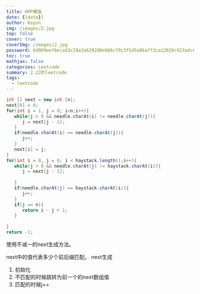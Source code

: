 ```yaml
---
title: KMP模版
date: {{date}}
author: Keyon
img: /images/2.jpg
top: false
cover: true
coverImg: /images/2.jpg
password: 8d969eef6ecad3c29a3a629280e686cf0c3f5d5a86aff3ca12020c923adc6c92
toc: true
mathjax: false
categories: Leetcode
summary: 2.22的leetcode
tags:
  - leetcode
---
```


``` java 
int [] next = new int [n];  
next[0] = 0;  
for(int i = 1, j = 0; i<n;i++){  
   while(j > 0 && needle.charAt(i) != needle.charAt(j)){  
      j = next[j - 1];  
   }  
   if(needle.charAt(i) == needle.charAt(j)){  
      j++;  
   }  
   next[i] = j;  
}  
for(int i = 0, j = 0; i < haystack.length();i++){  
   while(j > 0 && needle.charAt(j) != haystack.charAt(i)){  
      j = next[j - 1];  
  
   }  
   if(needle.charAt(j) == haystack.charAt(i)){  
      j++;  
   }  
   if(j == n){  
      return i - j + 1;  
   }  
  
}  
return -1;

``` 

使用不减一的next生成方法。

next中的值代表多少个前后缀匹配。
next生成
1. 初始化
2. 不匹配的时候跳转为前一个的next数组值
3. 匹配的时候j++